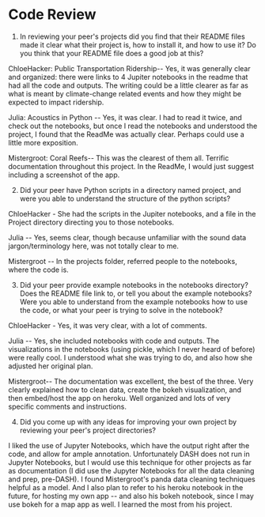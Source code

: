 
# Code Review

1. In reviewing your peer's projects did you find that their README files made it clear what their project is, how to install it, and how to use it? Do you think that your README file does a good job at this?

ChloeHacker: Public Transportation Ridership-- Yes, it was generally clear and organized: there were links to 4 Jupiter notebooks in the readme that had all the code and outputs. The writing could be a little clearer as far as what is meant by climate-change related events and how they might be expected to impact ridership.

Julia: Acoustics in Python -- Yes, it was clear. I had to read it twice, and check out the notebooks, but once I read the notebooks and understood the project, I found that the ReadMe was actually clear. Perhaps could use a little more exposition.

Mistergroot: Coral Reefs-- This was the clearest of them all. Terrific documentation throughout this project. In the ReadMe, I would just suggest including a screenshot of the app.

2. Did your peer have Python scripts in a directory named project, and were you able to understand the structure of the python scripts?

ChloeHacker - She had the scripts in the Jupiter notebooks, and a file in the Project directory directing you to those notebooks.

Julia -- Yes, seems clear, though because unfamiliar with the sound data jargon/terminology here, was not totally clear to me. 

Mistergroot -- In the projects folder, referred people to the notebooks, where the code is. 


3. Did your peer provide example notebooks in the notebooks directory? Does the README file link to, or tell you about the example notebooks? Were you able to understand from the example notebooks how to use the code, or what your peer is trying to solve in the notebook?

ChloeHacker - Yes, it was very clear, with a lot of comments. 

Julia -- Yes, she included notebooks with code and outputs. The visualizations in the notebooks (using pickle, which I never heard of before) were really cool. I understood what she was trying to do, and also how she adjusted her original plan. 

Mistergroot-- The documentation was excellent, the best of the three. Very clearly explained how to clean data, create the bokeh visualization, and then embed/host the app on heroku. Well organized and lots of very specific comments and instructions. 


4. Did you come up with any ideas for improving your own project by reviewing your peer's project directories?

I liked the use of Jupyter Notebooks, which have the output right after the code, and allow for ample annotation. Unfortunately DASH does not run in Jupyter Notebooks, but I would use this technique for other projects as far as documentation (I did use the Jupyter Notebooks for all the data cleaning and prep, pre-DASH). I found Mistergroot's panda data cleaning techniques helpful as a model. And I also plan to refer to his heroku notebook in the future, for hosting my own app -- and also his bokeh notebook, since I may use bokeh for a map app as well. I learned the most from his project. 
